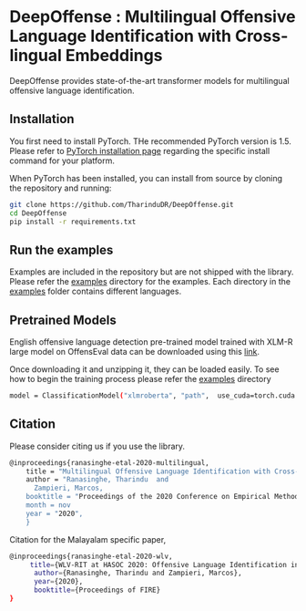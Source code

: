 # DeepOffense : Multilingual Offensive Language Identification with Cross-lingual Embeddings

DeepOffense provides state-of-the-art transformer models for multilingual offensive language identification. 

## Installation
You first need to install PyTorch. THe recommended PyTorch version is 1.5.
Please refer to [PyTorch installation page](https://pytorch.org/get-started/locally/#start-locally) regarding the specific install command for your platform.

When PyTorch has been installed, you can install from source by cloning the repository and running:

```bash
git clone https://github.com/TharinduDR/DeepOffense.git
cd DeepOffense
pip install -r requirements.txt
```

## Run the examples
Examples are included in the repository but are not shipped with the library. Please refer the [examples](/examples) directory for the examples. Each directory in the [examples](examples) folder contains different languages.


## Pretrained Models
English offensive language detection pre-trained model trained with XLM-R  large model on OffensEval data can be downloaded using this [link](https://drive.google.com/file/d/1_P3dCLcN3XoJT8BRgFhrwdVMODgyejwI/view?usp=sharing).

Once downloading it and unzipping it, they can be loaded easily. To see how to begin the training process please refer the [examples](/examples) directory

```bash
model = ClassificationModel("xlmroberta", "path",  use_cuda=torch.cuda.is_available())
```




## Citation
Please consider citing us if you use the library. 
```bash
@inproceedings{ranasinghe-etal-2020-multilingual,
    title = "Multilingual Offensive Language Identification with Cross-lingual Embeddings",
    author = "Ranasinghe, Tharindu  and
      Zampieri, Marcos,
    booktitle = "Proceedings of the 2020 Conference on Empirical Methods in Natural Language Processing",
    month = nov
    year = "2020",
    }
```

Citation for the Malayalam specific paper, 

```bash
@inproceedings{ranasinghe-etal-2020-wlv,
     title={WLV-RIT at HASOC 2020: Offensive Language Identification in Code-switched Texts},
      author={Ranasinghe, Tharindu and Zampieri, Marcos},
      year={2020},
      booktitle={Proceedings of FIRE}
}
```